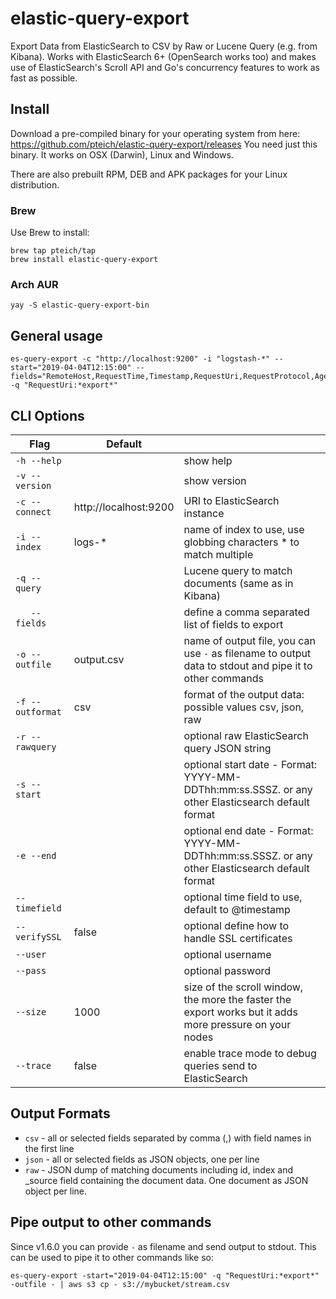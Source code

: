 # elastic-query-export

Export Data from ElasticSearch to CSV by Raw or Lucene Query (e.g. from Kibana).
Works with ElasticSearch 6+ (OpenSearch works too) and makes use of ElasticSearch's Scroll API and Go's
concurrency features to work as fast as possible.

## Install

Download a pre-compiled binary for your operating system from here: https://github.com/pteich/elastic-query-export/releases
You need just this binary. It works on OSX (Darwin), Linux and Windows.

There are also prebuilt RPM, DEB and APK packages for your Linux distribution.

### Brew

Use Brew to install:
```shell
brew tap pteich/tap
brew install elastic-query-export
```

### Arch AUR

```shell
yay -S elastic-query-export-bin
```

## General usage

````shell
es-query-export -c "http://localhost:9200" -i "logstash-*" --start="2019-04-04T12:15:00" --fields="RemoteHost,RequestTime,Timestamp,RequestUri,RequestProtocol,Agent" -q "RequestUri:*export*"
````

## CLI Options

| Flag             | Default               |                                                                                                         | 
|------------------|-----------------------|---------------------------------------------------------------------------------------------------------|
| `-h --help`      |                       | show help                                                                                               |
| `-v --version`   |                       | show version                                                                                            |
| `-c --connect`   | http://localhost:9200 | URI to ElasticSearch instance                                                                           | 
| `-i --index`     | logs-*                | name of index to use, use globbing characters * to match multiple                                       |
| `-q --query`     |                       | Lucene query to match documents (same as in Kibana)                                                     |
| `   --fields`    |                       | define a comma separated list of fields to export                                                       |
| `-o --outfile`   | output.csv            | name of output file, you can use `-` as filename to output data to stdout and pipe it to other commands |
| `-f --outformat` | csv                   | format of the output data: possible values csv, json, raw                                               |
| `-r --rawquery`  |                       | optional raw ElasticSearch query JSON string                                                            |
| `-s --start`     |                       | optional start date - Format: YYYY-MM-DDThh:mm:ss.SSSZ. or any other Elasticsearch default format       |
| `-e --end`       |                       | optional end date - Format: YYYY-MM-DDThh:mm:ss.SSSZ. or any other Elasticsearch default format         |
| `--timefield`    |                       | optional time field to use, default to @timestamp                                                       |
| `--verifySSL`    | false                 | optional define how to handle SSL certificates                                                          |
| `--user`         |                       | optional username                                                                                       |
| `--pass`         |                       | optional password                                                                                       |
| `--size`         | 1000                  | size of the scroll window, the more the faster the export works but it adds more pressure on your nodes |
| `--trace`        | false                 | enable trace mode to debug queries send to ElasticSearch                                                |

## Output Formats

- `csv` - all or selected fields separated by comma (,) with field names in the first line 
- `json` - all or selected fields as JSON objects, one per line
- `raw` - JSON dump of matching documents including id, index and _source field containing the document data. One document as JSON object per line.

## Pipe output to other commands

Since v1.6.0 you can provide `-` as filename and send output to stdout. This can be used to pipe it to other commands like so:

```shell
es-query-export -start="2019-04-04T12:15:00" -q "RequestUri:*export*" -outfile - | aws s3 cp - s3://mybucket/stream.csv
```